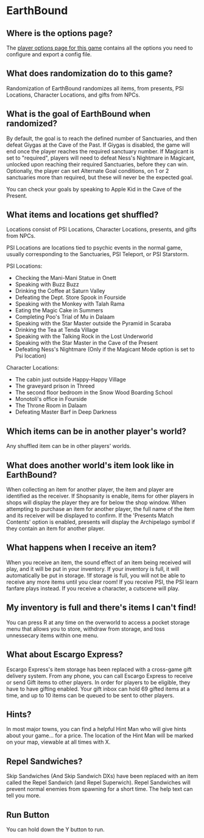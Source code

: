# EarthBound

## Where is the options page?

The [player options page for this game](../player-options) contains all the options you need to configure and export a config file.

## What does randomization do to this game?

Randomization of EarthBound randomizes all items, from presents, PSI Locations, Character Locations, and gifts from NPCs.

## What is the goal of EarthBound when randomized?
By default, the goal is to reach the defined number of Sanctuaries, and then defeat Giygas at the Cave of the Past.
If Giygas is disabled, the game will end once the player reaches the required sanctuary number.
If Magicant is set to "required", players will need to defeat Ness's Nightmare in Magicant, unlocked upon reaching their required
Sanctuaries, before they can win.
Optionally, the player can set Alternate Goal conditions, on 1 or 2 sanctuaries more than required, but these will never be the expected
goal.

You can check your goals by speaking to Apple Kid in the Cave of the Present.


## What items and locations get shuffled?

Locations consist of PSI Locations, Character Locations, presents, and gifts from NPCs.

PSI Locations are locations tied to psychic events in the normal game, usually corresponding to the Sanctuaries, PSI Teleport, or PSI Starstorm.

PSI Locations:
- Checking the Mani-Mani Statue in Onett
- Speaking with Buzz Buzz
- Drinking the Coffee at Saturn Valley
- Defeating the Dept. Store Spook in Fourside
- Speaking with the Monkey with Talah Rama
- Eating the Magic Cake in Summers
- Completing Poo's Trial of Mu in Dalaam
- Speaking with the Star Master outside the Pyramid in Scaraba
- Drinking the Tea at Tenda Village
- Speaking with the Talking Rock in the Lost Underworld
- Speaking with the Star Master in the Cave of the Present
- Defeating Ness's Nightmare (Only if the Magicant Mode option is set to Psi location)

Character Locations:
 - The cabin just outside Happy-Happy Village
 - The graveyard prison in Threed
 - The second floor bedroom in the Snow Wood Boarding School
 - Monotoli's office in Fourside
 - The Throne Room in Dalaam
 - Defeating Master Barf in Deep Darkness


## Which items can be in another player's world?

Any shuffled item can be in other players' worlds.

## What does another world's item look like in EarthBound?
When collecting an item for another player, the item and player are identified as the receiver. If Shopsanity is enable, items for other players
in shops will display the player they are for below the shop window. When attempting to purchase an item for another player, the full name of the item and its receiver
will be displayed to confirm. If the 'Presents Match Contents' option is enabled, presents will display the Archipelago symbol if they contain an item for another player.

## What happens when I receive an item?
When you receive an item, the sound effect of an item being received will play, and it will be put in your inventory. If your inventory is full, it will automatically be put in storage.
!If storage is full, you will not be able to receive any more items until you clear room! If you receive PSI, the PSI learn fanfare plays instead. If you receive a character, a cutscene
will play.

## My inventory is full and there's items I can't find!
You can press R at any time on the overworld to access a pocket storage menu that allows you to store, withdraw from storage, and toss unnessecary items within one menu.

## What about Escargo Express? ##
Escargo Express's item storage has been replaced with a cross-game gift delivery system. From any phone, you can call Escargo Express to receive or send Gift items to other players.
In order for players to be eligible, they have to have gifting enabled. Your gift inbox can hold 69 gifted items at a time, and up to 10 items can be queued to be sent to other players.

## Hints? ##
In most major towns, you can find a helpful Hint Man who will give hints about your game... for a price.
The location of the Hint Man will be marked on your map, viewable at all times with X.

## Repel Sandwiches? ##
Skip Sandwiches (And Skip Sandwich DXs) have been replaced with an item called the Repel Sandwich (and Repel Superwich).
Repel Sandwiches will prevent normal enemies from spawning for a short time. The help text can tell you more.

## Run Button ##
You can hold down the Y button to run.